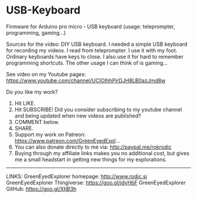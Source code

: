 # USB-Keyboard
Firmware for Arduino pro micro - USB keyboard (usage: teleprompter, programming, gaming...)

Sources for the video: DIY USB keyboard.
I needed a simple USB keyboard for recording my videos. I read from teleprompter. I use it with my foot. Ordinary keyboards have keys to close.
I also use it for hard to remember programming shortcuts. The other usage I can think of is gaming...

See video on my Youtube pages: https://www.youtube.com/channel/UCIOIhhPirDJH8LB0azJmd8w

Do you like my work?
1. Hit LIKE.
2. Hit SUBSCRIBE! Did you consider subscribing to my youtube channel and being updated when new videos are published?
3. COMMENT below.
4. SHARE.
5. Support my work on Patreon: https://www.patreon.com/GreenEyedExpl...
6. You can also donate directly to me via: http://paypal.me/rokrodic
7. Buying through my affiliate links makes you no additional cost, but gives me a small headstart in getting new things for my explorations.

---------------------------------------------------------------------------------------------------------------------
LINKS:
GreenEyedExplorer homepage: http://www.rodic.si
GreenEyedExplorer Thingiverse: https://goo.gl/jdyHbF
GreenEyedExplorer GitHub: https://goo.gl/XtjB3h 
